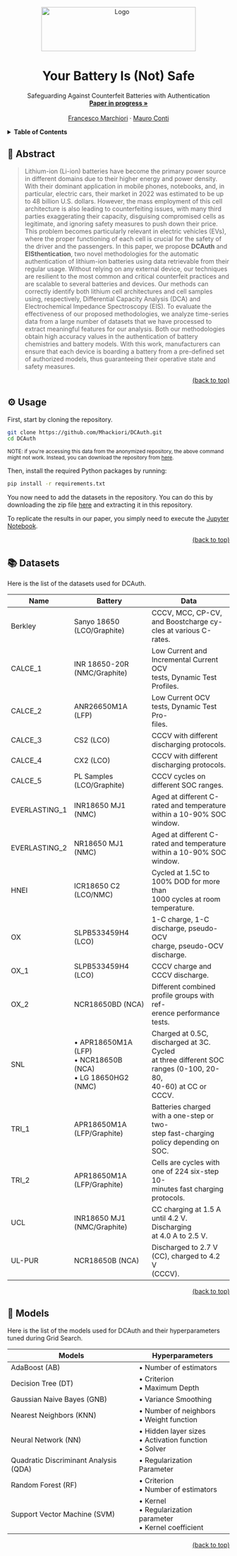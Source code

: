 <div id="top"></div>
<!-- PROJECT LOGO -->
<br />
<div align="center">
  <a href="https://github.com/Mhackiori/DCAuth">
    <img src="https://i.postimg.cc/HnXjDFpq/DCAuth.png" alt="Logo" width="350" height="100">
  </a>

  <h1 align="center">Your Battery Is (Not) Safe</h1>

  <p align="center">Safeguarding Against Counterfeit Batteries with Authentication
    <br />
    <a href=""><strong>Paper in progress »</strong></a>
    <br />
    <br />
    <a href="https://www.math.unipd.it/~fmarchio/">Francesco Marchiori</a>
    ·
    <a href="https://www.math.unipd.it/~conti/">Mauro Conti</a>
  </p>
</div>

<!-- TABLE OF CONTENTS -->
<details>
  <summary><strong>Table of Contents</strong></summary>
  <ol>
    <li>
      <a href="#abstract">Abstract</a>
    </li>
    <li>
      <a href="#usage">Usage</a>
    </li>
    <li>
      <a href="#datasets">Datasets</a>
    </li>
    <li>
      <a href="#models">Models</a>
    </li>
  </ol>
</details>

<div id="abstract"></div>

## 🧩 Abstract

>Lithium-ion (Li-ion) batteries have become the primary power source in different domains due to their higher energy and power density. With their dominant application in mobile phones, notebooks, and, in particular, electric cars, their market in 2022 was estimated to be up to 48 billion U.S. dollars. However, the mass employment of this cell architecture is also leading to counterfeiting issues, with many third parties exaggerating their capacity, disguising compromised cells as legitimate, and ignoring safety measures to push down their price. This problem becomes particularly relevant in electric vehicles (EVs), where the proper functioning of each cell is crucial for the safety of the driver and the passengers. In this paper, we propose **DCAuth** and **EISthentication**, two novel methodologies for the automatic authentication of lithium-ion batteries using data retrievable from their regular usage. Without relying on any external device, our techniques are resilient to the most common and critical counterfeit practices and are scalable to several batteries and devices. Our methods can correctly identify both lithium cell architectures and cell samples using, respectively, Differential Capacity Analysis (DCA) and Electrochemical Impedance Spectroscopy (EIS). To evaluate the effectiveness of our proposed methodologies, we analyze time-series data from a large number of datasets that we have processed to extract meaningful features for our analysis. Both our methodologies obtain high accuracy values in the authentication of battery chemistries and battery models. With this work, manufacturers can ensure that each device is boarding a battery from a pre-defined set of authorized models, thus guaranteeing their operative state and safety measures.

<p align="right"><a href="#top">(back to top)</a></p>
<div id="usage"></div>

## ⚙️ Usage

First, start by cloning the repository.

```bash
git clone https://github.com/Mhackiori/DCAuth.git
cd DCAuth
```
<sup>NOTE: if you're accessing this data from the anonymized repository, the above command might not work. Instead, you can download the repository from [here]().</sup>

Then, install the required Python packages by running:

```bash
pip install -r requirements.txt
```

You now need to add the datasets in the repository. You can do this by downloading the zip file [here]() and extracting it in this repository.

To replicate the results in our paper, you simply need to execute the [Jupyter Notebook](https://github.com/Mhackiori/DCAuth/blob/main/DCAuth.ipynb).

<p align="right"><a href="#top">(back to top)</a></p>
<div id="datasets"></div>

## 📚 Datasets

Here is the list of the datasets used for DCAuth.

| **Name** | **Battery** | **Data** |
|---|---|---|
| Berkley | Sanyo 18650 (LCO/Graphite) | CCCV, MCC, CP-CV, and Boostcharge cy-<br>cles at various C-rates. |
| CALCE_1 | INR 18650-20R (NMC/Graphite) | Low Current and Incremental Current OCV<br>tests, Dynamic Test Profiles. |
| CALCE_2 | ANR26650M1A (LFP) | Low Current OCV tests, Dynamic Test Pro-<br>files. |
| CALCE_3 | CS2 (LCO) | CCCV with different discharging protocols. |
| CALCE_4 | CX2 (LCO) | CCCV with different discharging protocols. |
| CALCE_5 | PL Samples (LCO/Graphite) | CCCV cycles on different SOC ranges. |
| EVERLASTING_1 | INR18650 MJ1 (NMC) | Aged at different C-rated and temperature<br>within a 10-90% SOC window. |
| EVERLASTING_2 | NR18650 MJ1 (NMC) | Aged at different C-rated and temperature<br>within a 10-90% SOC window. |
| HNEI | ICR18650 C2 (LCO/NMC) | Cycled at 1.5C to 100% DOD for more than<br>1000 cycles at room temperature. |
| OX | SLPB533459H4 (LCO) | 1-C charge, 1-C discharge, pseudo-OCV<br>charge, pseudo-OCV discharge. |
| OX_1 | SLPB533459H4 (LCO) | CCCV charge and CCCV discharge. |
| OX_2 | NCR18650BD (NCA) | Different combined profile groups with ref-<br>erence performance tests. |
| SNL | • APR18650M1A (LFP)<br>• NCR18650B (NCA)<br>• LG 18650HG2 (NMC) | Charged at 0.5C, discharged at 3C. Cycled<br>at three different SOC ranges (0-100, 20-80,<br>40-60) at CC or CCCV. |
| TRI_1 | APR18650M1A (LFP/Graphite) | Batteries charged with a one-step or two-<br>step fast-charging policy depending on<br>SOC. |
| TRI_2 | APR18650M1A (LFP/Graphite) | Cells are cycles with one of 224 six-step 10-<br>minutes fast charging protocols. |
| UCL | INR18650 MJ1 (NMC/Graphite) | CC charging at 1.5 A until 4.2 V. Discharging<br>at 4.0 A to 2.5 V. |
| UL-PUR | NCR18650B (NCA) | Discharged to 2.7 V (CC), charged to 4.2 V<br>(CCCV). |

<p align="right"><a href="#top">(back to top)</a></p>
<div id="models"></div>

## 🤖 Models

Here is the list of the models used for DCAuth and their hyperparameters tuned during Grid Search.

| **Models** | **Hyperparameters** |
|---|---|
| AdaBoost (AB) | • Number of estimators |
| Decision Tree (DT) | • Criterion<br>• Maximum Depth |
| Gaussian Naive Bayes (GNB) | • Variance Smoothing |
| Nearest Neighbors (KNN) | • Number of neighbors<br>• Weight function |
| Neural Network (NN) | • Hidden layer sizes<br>• Activation function<br>• Solver |
| Quadratic Discriminant Analysis (QDA) | • Regularization Parameter |
| Random Forest (RF) | • Criterion<br>• Number of estimators |
| Support Vector Machine (SVM) | • Kernel<br>• Regularization parameter<br>• Kernel coefficient |

<p align="right"><a href="#top">(back to top)</a></p>